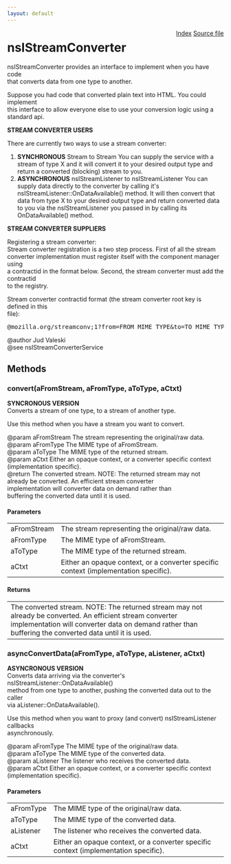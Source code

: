 ```yaml
---
layout: default
---
```

<div class='links' style='float:right'><a href="../index.html">Index</a>
<a href="http://dxr.mozilla.org/mozilla-central/source/netwerk/streamconv/public/nsIStreamConverter.idl">Source file</a>
</div>

# nsIStreamConverter #
  
nsIStreamConverter provides an interface to implement when you have code  
that converts data from one type to another.  
  
Suppose you had code that converted plain text into HTML. You could implement  
this interface to allow everyone else to use your conversion logic using a   
standard api.  
<p>  
<b>STREAM CONVERTER USERS</b>  
  
There are currently two ways to use a stream converter:  
<ol>  
<li> <b>SYNCHRONOUS</b> Stream to Stream  
   You can supply the service with a stream of type X  
   and it will convert it to your desired output type and return  
   a converted (blocking) stream to you.</li>  
  
<li> <b>ASYNCHRONOUS</b> nsIStreamListener to nsIStreamListener  
   You can supply data directly to the converter by calling it's  
   nsIStreamListener::OnDataAvailable() method. It will then  
   convert that data from type X to your desired output type and  
   return converted data to you via the nsIStreamListener you passed  
   in by calling its OnDataAvailable() method.</li>  
</ol>  
<p>  
  
<b>STREAM CONVERTER SUPPLIERS</b>  
  
Registering a stream converter:  
Stream converter registration is a two step process. First of all the stream  
converter implementation must register itself with the component manager using  
a contractid in the format below. Second, the stream converter must add the contractid  
to the registry.  
  
Stream converter contractid format (the stream converter root key is defined in this  
file):  
  
<pre>@mozilla.org/streamconv;1?from=FROM_MIME_TYPE&to=TO_MIME_TYPE</pre>  
  
@author Jud Valeski  
@see nsIStreamConverterService  
  

## Methods ##

### convert(aFromStream, aFromType, aToType, aCtxt) ###
  
<b>SYNCRONOUS VERSION</b>  
Converts a stream of one type, to a stream of another type.  
  
Use this method when you have a stream you want to convert.  
  
@param aFromStream   The stream representing the original/raw data.  
@param aFromType     The MIME type of aFromStream.  
@param aToType       The MIME type of the returned stream.  
@param aCtxt         Either an opaque context, or a converter specific context  
                     (implementation specific).  
@return              The converted stream. NOTE: The returned stream may not  
                     already be converted. An efficient stream converter  
                     implementation will converter data on demand rather than  
                     buffering the converted data until it is used.  
  

#### Parameters ####

<table>

<tr>
<td>aFromStream</td>
<td>The stream representing the original/raw data.  
</td>
</tr>

<tr>
<td>aFromType</td>
<td>The MIME type of aFromStream.  
</td>
</tr>

<tr>
<td>aToType</td>
<td>The MIME type of the returned stream.  
</td>
</tr>

<tr>
<td>aCtxt</td>
<td>Either an opaque context, or a converter specific context  
                     (implementation specific).  
</td>
</tr>

</table>

#### Returns ####

<table>

<tr>
<td>The converted stream. NOTE: The returned stream may not  
                     already be converted. An efficient stream converter  
                     implementation will converter data on demand rather than  
                     buffering the converted data until it is used.  
</td>
</tr>

</table>

### asyncConvertData(aFromType, aToType, aListener, aCtxt) ###
  
<b>ASYNCRONOUS VERSION</b>  
Converts data arriving via the converter's nsIStreamListener::OnDataAvailable()   
method from one type to another, pushing the converted data out to the caller   
via aListener::OnDataAvailable().  
  
Use this method when you want to proxy (and convert) nsIStreamListener callbacks  
asynchronously.  
  
@param aFromType     The MIME type of the original/raw data.  
@param aToType       The MIME type of the converted data.  
@param aListener     The listener who receives the converted data.  
@param aCtxt         Either an opaque context, or a converter specific context  
                     (implementation specific).  
  

#### Parameters ####

<table>

<tr>
<td>aFromType</td>
<td>The MIME type of the original/raw data.  
</td>
</tr>

<tr>
<td>aToType</td>
<td>The MIME type of the converted data.  
</td>
</tr>

<tr>
<td>aListener</td>
<td>The listener who receives the converted data.  
</td>
</tr>

<tr>
<td>aCtxt</td>
<td>Either an opaque context, or a converter specific context  
                     (implementation specific).  
</td>
</tr>

</table>
